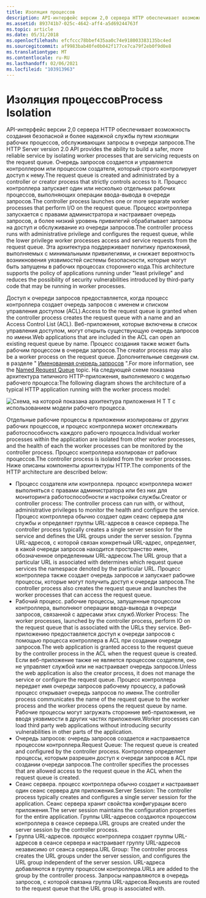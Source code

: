 ```yaml
---
title: Изоляция процессов
description: API-интерфейс версии 2,0 сервера HTTP обеспечивает возможность создания безопасной и более надежной службы путем изоляции рабочих процессов, обслуживающих запросы в очереди запросов.
ms.assetid: 893741b7-025c-4642-aff4-a5d69244763f
ms.topic: article
ms.date: 05/31/2018
ms.openlocfilehash: efcfccc78bbef435aa0c74e918003383135bc4ed
ms.sourcegitcommit: af9983bab40fe0b042f177ce7ca79f2eb0f9d0e8
ms.translationtype: MT
ms.contentlocale: ru-RU
ms.lasthandoff: 02/06/2021
ms.locfileid: "103913963"
---
```

# <a name="process-isolation"></a><span data-ttu-id="cea2b-103">Изоляция процессов</span><span class="sxs-lookup"><span data-stu-id="cea2b-103">Process Isolation</span></span>

<span data-ttu-id="cea2b-104">API-интерфейс версии 2,0 сервера HTTP обеспечивает возможность создания безопасной и более надежной службы путем изоляции рабочих процессов, обслуживающих запросы в очереди запросов.</span><span class="sxs-lookup"><span data-stu-id="cea2b-104">The HTTP Server version 2.0 API provides the ability to build a safer, more reliable service by isolating worker processes that are servicing requests on the request queue.</span></span> <span data-ttu-id="cea2b-105">Очередь запросов создается и управляется контроллером или процессом создателя, который строго контролирует доступ к нему.</span><span class="sxs-lookup"><span data-stu-id="cea2b-105">The request queue is created and administrated by a controller or creator process that strictly controls access to it.</span></span> <span data-ttu-id="cea2b-106">Процесс контроллера запускает один или несколько отдельных рабочих процессов, выполняющих операции ввода-вывода в очереди запросов.</span><span class="sxs-lookup"><span data-stu-id="cea2b-106">The controller process launches one or more separate worker processes that perform I/O on the request queue.</span></span> <span data-ttu-id="cea2b-107">Процесс контроллера запускается с правами администратора и настраивает очередь запросов, а более низкий уровень привилегий обрабатывает запросы на доступ и обслуживание из очереди запросов.</span><span class="sxs-lookup"><span data-stu-id="cea2b-107">The controller process runs with administrative privilege and configures the request queue, while the lower privilege worker processes access and service requests from the request queue.</span></span> <span data-ttu-id="cea2b-108">Эта архитектура поддерживает политику приложений, выполняемых с минимальными привилегиями, и снижает вероятность возникновения уязвимостей системы безопасности, которые могут быть запущены в рабочих процессах стороннего кода.</span><span class="sxs-lookup"><span data-stu-id="cea2b-108">This architecture supports the policy of applications running under "least privilege" and reduces the possibility of security vulnerabilities introduced by third-party code that may be running in worker processes.</span></span>

<span data-ttu-id="cea2b-109">Доступ к очереди запросов предоставляется, когда процесс контроллера создает очередь запросов с именем и списком управления доступом (ACL).</span><span class="sxs-lookup"><span data-stu-id="cea2b-109">Access to the request queue is granted when the controller process creates the request queue with a name and an Access Control List (ACL).</span></span> <span data-ttu-id="cea2b-110">Веб-приложения, которые включены в список управления доступом, могут открыть существующую очередь запросов по имени.</span><span class="sxs-lookup"><span data-stu-id="cea2b-110">Web applications that are included in the ACL can open an existing request queue by name.</span></span> <span data-ttu-id="cea2b-111">Процесс создания также может быть рабочим процессом в очереди запросов.</span><span class="sxs-lookup"><span data-stu-id="cea2b-111">The creator process may also be a worker process on the request queue.</span></span> <span data-ttu-id="cea2b-112">Дополнительные сведения см. в разделе " [Именованная очередь запросов](named-request-queue.md) ".</span><span class="sxs-lookup"><span data-stu-id="cea2b-112">For more information, see the [Named Request Queue](named-request-queue.md) topic.</span></span> <span data-ttu-id="cea2b-113">На следующей схеме показана архитектура типичного HTTP-приложения, выполняемого с моделью рабочего процесса:</span><span class="sxs-lookup"><span data-stu-id="cea2b-113">The following diagram shows the architecture of a typical HTTP application running with the worker process model:</span></span>

![Схема, на которой показана архитектура приложения H T T с использованием модели рабочего процесса.](images/processisolation.png)

<span data-ttu-id="cea2b-115">Отдельные рабочие процессы в приложении изолированы от других рабочих процессов, и процесс контроллера может отслеживать работоспособность каждого рабочего процесса.</span><span class="sxs-lookup"><span data-stu-id="cea2b-115">Individual worker processes within the application are isolated from other worker processes, and the health of each the worker processes can be monitored by the controller process.</span></span> <span data-ttu-id="cea2b-116">Процесс контроллера изолирован от рабочих процессов.</span><span class="sxs-lookup"><span data-stu-id="cea2b-116">The controller process is isolated from the worker processes.</span></span> <span data-ttu-id="cea2b-117">Ниже описаны компоненты архитектуры HTTP.</span><span class="sxs-lookup"><span data-stu-id="cea2b-117">The components of the HTTP architecture are described below:</span></span>

-   <span data-ttu-id="cea2b-118">Процесс создателя или контроллера. процесс контроллера может выполняться с правами администратора или без них для мониторинга работоспособности и настройки службы.</span><span class="sxs-lookup"><span data-stu-id="cea2b-118">Creator or controller process: The controller process can run with, or without, administrative privileges to monitor the health and configure the service.</span></span> <span data-ttu-id="cea2b-119">Процесс контроллера обычно создает один сеанс сервера для службы и определяет группы URL-адресов в сеансе сервера.</span><span class="sxs-lookup"><span data-stu-id="cea2b-119">The controller process typically creates a single server session for the service and defines the URL groups under the server session.</span></span> <span data-ttu-id="cea2b-120">Группа URL-адресов, с которой связан конкретный URL-адрес, определяет, в какой очереди запросов находится пространство имен, обозначенное определенным URL-адресом.</span><span class="sxs-lookup"><span data-stu-id="cea2b-120">The URL group that a particular URL is associated with determines which request queue services the namespace denoted by the particular URL.</span></span> <span data-ttu-id="cea2b-121">Процесс контроллера также создает очередь запросов и запускает рабочие процессы, которые могут получить доступ к очереди запросов.</span><span class="sxs-lookup"><span data-stu-id="cea2b-121">The controller process also creates the request queue and launches the worker processes that can access the request queue.</span></span>
-   <span data-ttu-id="cea2b-122">Рабочий процесс. рабочие процессы, запущенные процессом контроллера, выполняют операции ввода-вывода в очереди запросов, связанной с адресами этих служб.</span><span class="sxs-lookup"><span data-stu-id="cea2b-122">Worker Process: The worker processes, launched by the controller process, perform IO on the request queue that is associated with the URLs they service.</span></span> <span data-ttu-id="cea2b-123">Веб-приложению предоставляется доступ к очереди запросов с помощью процесса контроллера в ACL при создании очереди запросов.</span><span class="sxs-lookup"><span data-stu-id="cea2b-123">The web application is granted access to the request queue by the controller process in the ACL when the request queue is created.</span></span> <span data-ttu-id="cea2b-124">Если веб-приложение также не является процессом создателя, оно не управляет службой или не настраивает очередь запросов.</span><span class="sxs-lookup"><span data-stu-id="cea2b-124">Unless the web application is also the creator process, it does not manage the service or configure the request queue.</span></span> <span data-ttu-id="cea2b-125">Процесс контроллера передает имя очереди запросов рабочему процессу, а рабочий процесс открывает очередь запросов по имени.</span><span class="sxs-lookup"><span data-stu-id="cea2b-125">The controller process communicates the name of the request queue to the worker process and the worker process opens the request queue by name.</span></span> <span data-ttu-id="cea2b-126">Рабочие процессы могут загружать сторонние веб-приложения, не вводя уязвимости в других частях приложения.</span><span class="sxs-lookup"><span data-stu-id="cea2b-126">Worker processes can load third party web applications without introducing security vulnerabilities in other parts of the application.</span></span>
-   <span data-ttu-id="cea2b-127">Очередь запросов: очередь запросов создается и настраивается процессом контроллера.</span><span class="sxs-lookup"><span data-stu-id="cea2b-127">Request Queue: The request queue is created and configured by the controller process.</span></span> <span data-ttu-id="cea2b-128">Контроллер определяет процессы, которым разрешен доступ к очереди запросов в ACL при создании очереди запросов.</span><span class="sxs-lookup"><span data-stu-id="cea2b-128">The controller specifies the processes that are allowed access to the request queue in the ACL when the request queue is created.</span></span>
-   <span data-ttu-id="cea2b-129">Сеанс сервера. процесс контроллера обычно создает и настраивает один сеанс сервера для приложения.</span><span class="sxs-lookup"><span data-stu-id="cea2b-129">Server Session: The controller process typically creates and configures a single server session for the application.</span></span> <span data-ttu-id="cea2b-130">Сеанс сервера хранит свойства конфигурации всего приложения.</span><span class="sxs-lookup"><span data-stu-id="cea2b-130">The server session maintains the configuration properties for the entire application.</span></span> <span data-ttu-id="cea2b-131">Группы URL-адресов создаются процессом контроллера в сеансе сервера.</span><span class="sxs-lookup"><span data-stu-id="cea2b-131">URL groups are created under the server session by the controller process.</span></span>
-   <span data-ttu-id="cea2b-132">Группа URL-адресов. процесс контроллера создает группы URL-адресов в сеансе сервера и настраивает группу URL-адресов независимо от сеанса сервера.</span><span class="sxs-lookup"><span data-stu-id="cea2b-132">URL Group: The controller process creates the URL groups under the server session, and configures the URL group independent of the server session.</span></span> <span data-ttu-id="cea2b-133">URL-адреса добавляются в группу процессом контроллера.</span><span class="sxs-lookup"><span data-stu-id="cea2b-133">URLs are added to the group by the controller process.</span></span> <span data-ttu-id="cea2b-134">Запросы направляются в очередь запросов, с которой связана группа URL-адресов.</span><span class="sxs-lookup"><span data-stu-id="cea2b-134">Requests are routed to the request queue that the URL group is associated with.</span></span>

 

 




